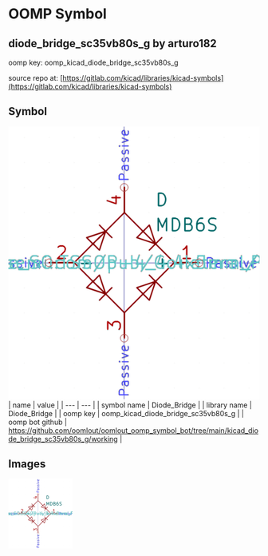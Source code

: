 # OOMP Symbol  
## diode_bridge_sc35vb80s_g  by arturo182  
  
oomp key: oomp_kicad_diode_bridge_sc35vb80s_g  
  
source repo at: [https://gitlab.com/kicad/libraries/kicad-symbols](https://gitlab.com/kicad/libraries/kicad-symbols)  
## Symbol  
  
[![working.png](working_600.png)](working.png)  
| name | value | 
| --- | --- | 
| symbol name | Diode_Bridge | 
| library name | Diode_Bridge | 
| oomp key | oomp_kicad_diode_bridge_sc35vb80s_g | 
| oomp bot github | https://github.com/oomlout/oomlout_oomp_symbol_bot/tree/main/kicad_diode_bridge_sc35vb80s_g/working | 
## Images  
  
[![working.png](working_140.png)](working.png)  
